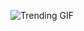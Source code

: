 ![Trending GIF](https://media1.giphy.com/media/v1.Y2lkPThiYjIxNzcybDQwZ2pwMHZnbmcwejB1emN4b2hmemEzaTFhNjc2anJvYjJzNmhtaSZlcD12MV9naWZzX3NlYXJjaCZjdD1n/2jMtpIi8mhE8ctiMtK/giphy.gif)
